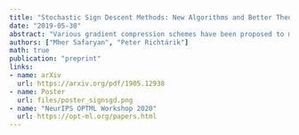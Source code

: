 ```yaml
---
title: "Stochastic Sign Descent Methods: New Algorithms and Better Theory"
date: "2019-05-30"
abstract: "Various gradient compression schemes have been proposed to mitigate the communication cost in distributed training of large scale machine learning models. Sign-based methods, such as signSGD, have recently been gaining popularity because of their simple compression rule and connection to adaptive gradient methods, like ADAM. In this paper, we analyze sign-based methods for non-convex optimization in three key settings: (i) standard single node, (ii) parallel with shared data and (iii) distributed with partitioned data. For single machine case, we generalize the previous analysis of signSGD relying on intuitive bounds on success probabilities and allowing even biased estimators. Furthermore, we extend the analysis to parallel setting within a parameter server framework, where exponentially fast noise reduction is guaranteed with respect to number of nodes, maintaining 1-bit compression in both directions and using small mini-batch sizes. Next, we identify a fundamental issue with signSGD to converge in distributed environment. To resolve this issue, we propose a new sign-based method, {\em Stochastic Sign Descent with Momentum (SSDM)}, which converges under standard bounded variance assumption with the optimal asymptotic rate. We validate several aspects of our theoretical findings with numerical experiments."
authors: ["Mher Safaryan", "Peter Richtárik"]
math: true
publication: "preprint"
links:
- name: arXiv
  url: https://arxiv.org/pdf/1905.12938
- name: Poster
  url: files/poster_signsgd.png
- name: "NeurIPS OPTML Workshop 2020"
  url: https://opt-ml.org/papers.html
---
```


